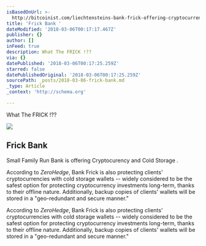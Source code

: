 ```yaml
---
isBasedOnUrl: >-
  http://bitcoinist.com/liechtensteins-bank-frick-offering-cryptocurrency-investments-cold-storage/
title: 'Frick Bank '
dateModified: '2018-03-06T00:17:17.467Z'
publisher: {}
author: []
inFeed: true
description: What The FRICK !??
via: {}
datePublished: '2018-03-06T00:17:25.259Z'
starred: false
datePublishedOriginal: '2018-03-06T00:17:25.259Z'
sourcePath: _posts/2018-03-06-frick-bank.md
_type: Article
_context: 'http://schema.org'

---
```

What The FRICK !??

<article style=""><img src="https://the-grid-user-content.s3-us-west-2.amazonaws.com/9befae74-8490-4745-8aa7-2e354490d670.jpg" /><h1>Frick Bank </h1><p>Small Family Run Bank is offering Cryptocurency and Cold Storage .</p></article>

According to _ZeroHedge_, Bank Frick is also protecting clients' cryptocurrencies with cold storage wallets -- widely considered to be the safest option for protecting cryptocurrency investments long-term, thanks to their offline nature. Additionally, backup copies of clients' wallets will be stored in a "geo-redundant and secure manner."

According to _ZeroHedge_, Bank Frick is also protecting clients' cryptocurrencies with cold storage wallets -- widely considered to be the safest option for protecting cryptocurrency investments long-term, thanks to their offline nature. Additionally, backup copies of clients' wallets will be stored in a "geo-redundant and secure manner."